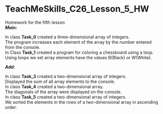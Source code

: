 # TeachMeSkills_C26_Lesson_5_HW
Homework for the fifth lesson  
***Main:***

In class **Task_0** сreated a three-dimensional array of integers.  
The program increases each element of the array by the number entered from the console.  
In Class **Task_1** created a program for coloring a chessboard using a loop.  
Using loops we set array elements have the values ​​B(Black) or W(White).  

***Add:***

In class **Task_3** сreated a two-dimensional array of integers.  
Displayed the sum of all array elements to the console.  
In class **Task_4** сreated a two-dimensional array.  
The diagonals of the array were displayed on the console.  
In class **Task_5** сreated a two-dimensional array of integers.  
We sorted the elements in the rows of a two-dimensional array in ascending order.
